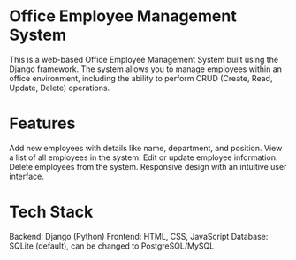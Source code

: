 # Office Employee Management System

This is a web-based Office Employee Management System built using the Django framework. The system allows you to manage employees within an office environment, including the ability to perform CRUD (Create, Read, Update, Delete) operations.

# Features
Add new employees with details like name, department, and position.
View a list of all employees in the system.
Edit or update employee information.
Delete employees from the system.
Responsive design with an intuitive user interface.
# Tech Stack
Backend: Django (Python)
Frontend: HTML, CSS, JavaScript
Database: SQLite (default), can be changed to PostgreSQL/MySQL
